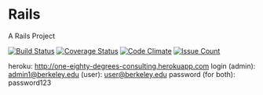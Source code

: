 # Rails

A Rails Project

[![Build Status](https://travis-ci.org/fununloaded/One_Eighty_Degrees_Consulting.svg?branch=master)](https://travis-ci.org/fununloaded/One_Eighty_Degrees_Consulting)
[![Coverage Status](https://coveralls.io/repos/github/fununloaded/One_Eighty_Degrees_Consulting/badge.svg?branch=master)](https://coveralls.io/github/fununloaded/One_Eighty_Degrees_Consulting?branch=master)
[![Code Climate](https://codeclimate.com/github/fununloaded/One_Eighty_Degrees_Consulting/badges/gpa.svg)]( https://codeclimate.com/github/fununloaded/One_Eighty_Degrees_Consulting)
[![Issue Count](https://codeclimate.com/github/fununloaded/One_Eighty_Degrees_Consulting/badges/issue_count.svg)]( https://codeclimate.com/github/fununloaded/One_Eighty_Degrees_Consulting)

<!--[![Test Coverage](https://codeclimate.com/github/JacksonGL/Rails/badges/coverage.svg)](https://codeclimate.com/github/JacksonGL/Rails/coverage)-->

heroku: http://one-eighty-degrees-consulting.herokuapp.com
login (admin): admin1@berkeley.edu
      (user):  user@berkeley.edu
password (for both): password123